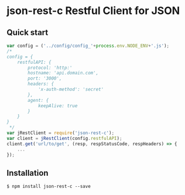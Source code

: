 # json-rest-c Restful Client for JSON

## Quick start

```javascript
var config = ('../config/config_'+process.env.NODE_ENV+'.js');
/*
config = {
	restfulAPI: {
		protocol: 'http:'
		hostname: 'api.domain.com',
		port: '3000',
		headers: {
			'x-auth-method': 'secret'
		},
		agent: {
			keepAlive: true
		}
	}
}
 */
var jRestClient = require('json-rest-c');
var client = jRestClient(config.restfulAPI);
client.get('url/to/get', (resp, respStatusCode, respHeaders) => {
	...
});
```
## Installation

```
$ npm install json-rest-c --save
```